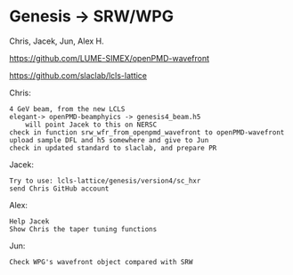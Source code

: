 # Genesis -> SRW/WPG

Chris, Jacek, Jun, Alex H.

https://github.com/LUME-SIMEX/openPMD-wavefront

https://github.com/slaclab/lcls-lattice

Chris:

    4 GeV beam, from the new LCLS 
    elegant-> openPMD-beamphyics -> genesis4_beam.h5
        will point Jacek to this on NERSC
    check in function srw_wfr_from_openpmd_wavefront to openPMD-wavefront
    upload sample DFL and h5 somewhere and give to Jun
    check in updated standard to slaclab, and prepare PR
    
Jacek:

    Try to use: lcls-lattice/genesis/version4/sc_hxr
    send Chris GitHub account
    
Alex: 
    
    Help Jacek
    Show Chris the taper tuning functions

Jun:

    Check WPG's wavefront object compared with SRW

